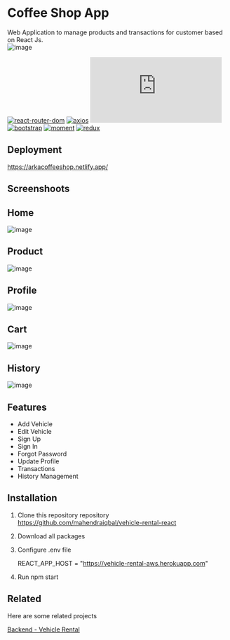 # Coffee Shop App

Web Application to manage products and transactions for customer based on React Js.
<br />
![image](https://drive.google.com/uc?export=view&id=16ecdtCBFrWQrvvjb3yuTDNlWPJT1mcPH)
<br />

[![react-router-dom](https://img.shields.io/npm/v/react-router-dom?label=react-router-dom)](https://www.npmjs.com/package/react-router-dom)
[![axios](https://img.shields.io/npm/v/axios?label=axios)](https://www.npmjs.com/package/axios)
[![chart.js](https://img.shields.io/npm/v/chart.js?label=chart.js)](https://www.npmjs.com/package/chart.js)
[![bootstrap](https://img.shields.io/npm/v/bootstrap?label=bootstrap)](https://www.npmjs.com/package/react-bootstrap)
[![moment](https://img.shields.io/npm/v/moment?label=moment)](https://www.npmjs.com/package/moment)
[![redux](https://img.shields.io/npm/v/redux?label=redux)](https://www.npmjs.com/package/redux)
<br />

## Deployment

https://arkacoffeeshop.netlify.app/

## Screenshoots
## Home
![image](https://drive.google.com/uc?export=view&id=1DNiTTWhnIz6aRUUw8AHKvoIk0ZXJXwZK)
## Product
![image](https://drive.google.com/uc?export=view&id=1qwuIiy2uYtKdmbQ5qbg8NhTRRK0xpQEY)
## Profile
![image](https://drive.google.com/uc?export=view&id=1Zso85maMay-9c4Zxo9cgu7gGshk4lCb5)
## Cart
![image](https://drive.google.com/uc?export=view&id=11NOmVabGMvBAjUA06BXWgVE5Bx-Lha3L)
## History
![image](https://drive.google.com/uc?export=view&id=1G56R9epU32QAv1K8H0O2uJl1I9ObRK74)


## Features

- Add Vehicle
- Edit Vehicle
- Sign Up
- Sign In
- Forgot Password
- Update Profile
- Transactions
- History Management


## Installation

1. Clone this repository repository https://github.com/mahendraiqbal/vehicle-rental-react

2. Download all packages

3. Configure .env file 

    REACT_APP_HOST = "https://vehicle-rental-aws.herokuapp.com"

4. Run npm start 
    

## Related

Here are some related projects

[Backend - Vehicle Rental](https://github.com/mahendraiqbal/vehicle-rental)
